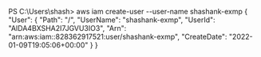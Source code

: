 PS C:\Users\shash> aws iam create-user --user-name shashank-exmp
{
    "User": {
        "Path": "/",
        "UserName": "shashank-exmp",
        "UserId": "AIDA4BXSHA2I7JGVU3IO3",
        "Arn": "arn:aws:iam::828362917521:user/shashank-exmp",
        "CreateDate": "2022-01-09T19:05:06+00:00"
    }
}